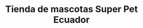 ---
title: "Tienda de mascotas Super Pet Ecuador"
url: /quito/tienda-de-mascotas-super-pet-ecuador/
shop: Tiere
---